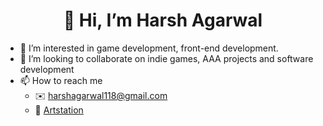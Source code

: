 <h1 align="center">👋 Hi, I’m Harsh Agarwal</h1>

- 👀 I’m interested in game development, front-end development.
- 💞️ I’m looking to collaborate on indie games, AAA projects and software development
- 📫 How to reach me 
  - ✉️ harshagarwal118@gmail.com
  - 🎨 <a href="https://knightphantom118.artstation.com">Artstation</a>


